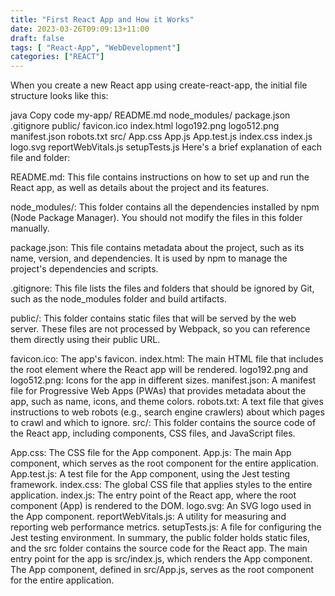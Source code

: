 ```yaml
---
title: "First React App and How it Works"
date: 2023-03-26T09:09:13+11:00
draft: false
tags: [ "React-App", "WebDevelopment"]
categories: ["REACT"]
---
```


When you create a new React app using create-react-app, the initial file structure looks like this:

java
Copy code
my-app/
  README.md
  node_modules/
  package.json
  .gitignore
  public/
    favicon.ico
    index.html
    logo192.png
    logo512.png
    manifest.json
    robots.txt
  src/
    App.css
    App.js
    App.test.js
    index.css
    index.js
    logo.svg
    reportWebVitals.js
    setupTests.js
Here's a brief explanation of each file and folder:

README.md: This file contains instructions on how to set up and run the React app, as well as details about the project and its features.

node_modules/: This folder contains all the dependencies installed by npm (Node Package Manager). You should not modify the files in this folder manually.

package.json: This file contains metadata about the project, such as its name, version, and dependencies. It is used by npm to manage the project's dependencies and scripts.

.gitignore: This file lists the files and folders that should be ignored by Git, such as the node_modules folder and build artifacts.

public/: This folder contains static files that will be served by the web server. These files are not processed by Webpack, so you can reference them directly using their public URL.

favicon.ico: The app's favicon.
index.html: The main HTML file that includes the root element where the React app will be rendered.
logo192.png and logo512.png: Icons for the app in different sizes.
manifest.json: A manifest file for Progressive Web Apps (PWAs) that provides metadata about the app, such as name, icons, and theme colors.
robots.txt: A text file that gives instructions to web robots (e.g., search engine crawlers) about which pages to crawl and which to ignore.
src/: This folder contains the source code of the React app, including components, CSS files, and JavaScript files.

App.css: The CSS file for the App component.
App.js: The main App component, which serves as the root component for the entire application.
App.test.js: A test file for the App component, using the Jest testing framework.
index.css: The global CSS file that applies styles to the entire application.
index.js: The entry point of the React app, where the root component (App) is rendered to the DOM.
logo.svg: An SVG logo used in the App component.
reportWebVitals.js: A utility for measuring and reporting web performance metrics.
setupTests.js: A file for configuring the Jest testing environment.
In summary, the public folder holds static files, and the src folder contains the source code for the React app. The main entry point for the app is src/index.js, which renders the App component. The App component, defined in src/App.js, serves as the root component for the entire application.